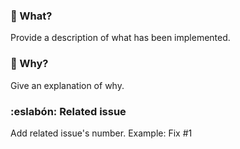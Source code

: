 ### :tophat: What?

Provide a description of what has been implemented.

### :thinking: Why?

Give an explanation of why.

### :eslabón: Related issue

Add related issue's number. Example: Fix #1
